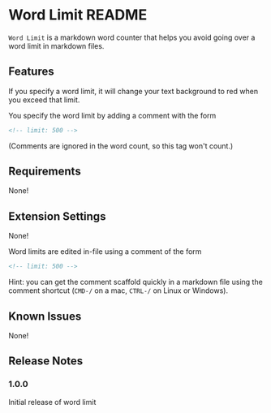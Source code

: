 # Word Limit README

`Word Limit` is a markdown word counter that helps you avoid going over a word limit in markdown files.

## Features

If you specify a word limit, it will change your text background to red when you exceed that limit.

You specify the word limit by adding a comment with the form

```md
<!-- limit: 500 -->
```

(Comments are ignored in the word count, so this tag won't count.)

## Requirements

None!

## Extension Settings

None!

Word limits are edited in-file using a comment of the form

```md
<!-- limit: 500 -->
```

Hint: you can get the comment scaffold quickly in a markdown file using the comment shortcut (`CMD-/` on a mac, `CTRL-/` on Linux or Windows).

## Known Issues

None!

## Release Notes

### 1.0.0

Initial release of word limit
